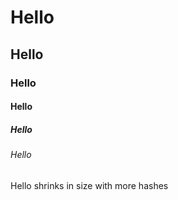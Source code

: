 # Hello
## Hello
### Hello
#### Hello
##### Hello
###### Hello

Hello shrinks in size with more hashes
